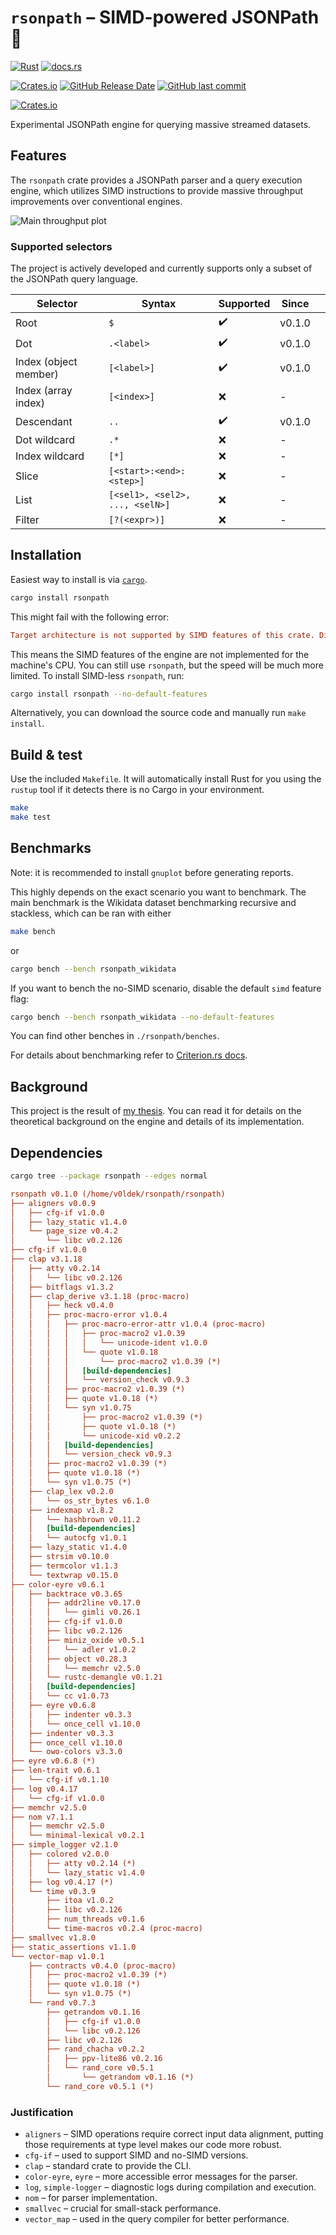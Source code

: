# `rsonpath` &ndash; SIMD-powered JSONPath 🚀

[![Rust](https://github.com/V0ldek/rsonpath/actions/workflows/rust.yml/badge.svg)](https://github.com/V0ldek/rsonpath/actions/workflows/rust.yml)
[![docs.rs](https://img.shields.io/docsrs/rsonpath?logo=docs.rs)](https://docs.rs/rsonpath)

[![Crates.io](https://img.shields.io/crates/v/rsonpath?logo=docs.rs)](https://crates.io/crates/rsonpath)
[![GitHub Release Date](https://img.shields.io/github/release-date/v0ldek/rsonpath)](https://github.com/V0ldek/rsonpath/releases)
[![GitHub last commit](https://img.shields.io/github/last-commit/v0ldek/rsonpath?logo=github)](https://github.com/V0ldek/rsonpath/commits/main)

[![Crates.io](https://img.shields.io/crates/l/rsonpath)](https://choosealicense.com/licenses/mit/)

Experimental JSONPath engine for querying massive streamed datasets.

## Features

The `rsonpath` crate provides a JSONPath parser and a query execution engine,
which utilizes SIMD instructions to provide massive throughput improvements over conventional engines.

![Main throughput plot](/img/main-plot.svg)

### Supported selectors

The project is actively developed and currently supports only a subset of the JSONPath query language.

| Selector              | Syntax                          | Supported | Since  |   |
|-----------------------|---------------------------------|-----------|--------|---|
| Root                  | `$`                             | ✔️        | v0.1.0 |   |
| Dot                   | `.<label>`                      | ✔️        | v0.1.0 |   |
| Index (object member) | `[<label>]`                     | ✔️        | v0.1.0 |   |
| Index (array index)   | `[<index>]`                     | ❌        | -      |   |
| Descendant            | `..`                            | ✔️        | v0.1.0 |   |
| Dot wildcard          | `.*`                            | ❌        | -      |   |
| Index wildcard        | `[*]`                           | ❌        | -      |   |
| Slice                 | `[<start>:<end>:<step>]`        | ❌        | -      |   |
| List                  | `[<sel1>, <sel2>, ..., <selN>]` | ❌        | -      |   |
| Filter                | `[?(<expr>)]`                   | ❌        | -      |   |

## Installation

Easiest way to install is via [`cargo`](https://doc.rust-lang.org/cargo/getting-started/installation.html).

```bash
cargo install rsonpath
```

This might fail with the following error:

```ini
Target architecture is not supported by SIMD features of this crate. Disable the default `simd` feature.
```

This means the SIMD features of the engine are not implemented for the machine's CPU.
You can still use `rsonpath`, but the speed will be much more limited.
To install SIMD-less `rsonpath`, run:

```bash
cargo install rsonpath --no-default-features
```

Alternatively, you can download the source code and manually run `make install`.

## Build & test

Use the included `Makefile`. It will automatically install Rust for you using the `rustup` tool if it detects there is no Cargo in your environment.

```bash
make
make test
```

## Benchmarks

Note: it is recommended to install `gnuplot` before generating reports.

This highly depends on the exact scenario you want to benchmark. The main benchmark is the
Wikidata dataset benchmarking recursive and stackless, which can be ran with either

```bash
make bench
```

or

```bash
cargo bench --bench rsonpath_wikidata
```

If you want to bench the no-SIMD scenario, disable the default `simd` feature flag:

```bash
cargo bench --bench rsonpath_wikidata --no-default-features
```

You can find other benches in `./rsonpath/benches`.

For details about benchmarking refer to [Criterion.rs docs](https://github.com/bheisler/criterion.rs).

## Background

This project is the result of [my thesis](/pdf/Fast_execution_of_JSONPath_queries.pdf). You can read it for details on the theoretical
background on the engine and details of its implementation.

## Dependencies

```bash
cargo tree --package rsonpath --edges normal
```

```ini
rsonpath v0.1.0 (/home/v0ldek/rsonpath/rsonpath)
├── aligners v0.0.9
│   ├── cfg-if v1.0.0
│   ├── lazy_static v1.4.0
│   └── page_size v0.4.2
│       └── libc v0.2.126
├── cfg-if v1.0.0
├── clap v3.1.18
│   ├── atty v0.2.14
│   │   └── libc v0.2.126
│   ├── bitflags v1.3.2
│   ├── clap_derive v3.1.18 (proc-macro)
│   │   ├── heck v0.4.0
│   │   ├── proc-macro-error v1.0.4
│   │   │   ├── proc-macro-error-attr v1.0.4 (proc-macro)
│   │   │   │   ├── proc-macro2 v1.0.39
│   │   │   │   │   └── unicode-ident v1.0.0
│   │   │   │   └── quote v1.0.18
│   │   │   │       └── proc-macro2 v1.0.39 (*)
│   │   │   │   [build-dependencies]
│   │   │   │   └── version_check v0.9.3
│   │   │   ├── proc-macro2 v1.0.39 (*)
│   │   │   ├── quote v1.0.18 (*)
│   │   │   └── syn v1.0.75
│   │   │       ├── proc-macro2 v1.0.39 (*)
│   │   │       ├── quote v1.0.18 (*)
│   │   │       └── unicode-xid v0.2.2
│   │   │   [build-dependencies]
│   │   │   └── version_check v0.9.3
│   │   ├── proc-macro2 v1.0.39 (*)
│   │   ├── quote v1.0.18 (*)
│   │   └── syn v1.0.75 (*)
│   ├── clap_lex v0.2.0
│   │   └── os_str_bytes v6.1.0
│   ├── indexmap v1.8.2
│   │   └── hashbrown v0.11.2
│   │   [build-dependencies]
│   │   └── autocfg v1.0.1
│   ├── lazy_static v1.4.0
│   ├── strsim v0.10.0
│   ├── termcolor v1.1.3
│   └── textwrap v0.15.0
├── color-eyre v0.6.1
│   ├── backtrace v0.3.65
│   │   ├── addr2line v0.17.0
│   │   │   └── gimli v0.26.1
│   │   ├── cfg-if v1.0.0
│   │   ├── libc v0.2.126
│   │   ├── miniz_oxide v0.5.1
│   │   │   └── adler v1.0.2
│   │   ├── object v0.28.3
│   │   │   └── memchr v2.5.0
│   │   └── rustc-demangle v0.1.21
│   │   [build-dependencies]
│   │   └── cc v1.0.73
│   ├── eyre v0.6.8
│   │   ├── indenter v0.3.3
│   │   └── once_cell v1.10.0
│   ├── indenter v0.3.3
│   ├── once_cell v1.10.0
│   └── owo-colors v3.3.0
├── eyre v0.6.8 (*)
├── len-trait v0.6.1
│   └── cfg-if v0.1.10
├── log v0.4.17
│   └── cfg-if v1.0.0
├── memchr v2.5.0
├── nom v7.1.1
│   ├── memchr v2.5.0
│   └── minimal-lexical v0.2.1
├── simple_logger v2.1.0
│   ├── colored v2.0.0
│   │   ├── atty v0.2.14 (*)
│   │   └── lazy_static v1.4.0
│   ├── log v0.4.17 (*)
│   └── time v0.3.9
│       ├── itoa v1.0.2
│       ├── libc v0.2.126
│       ├── num_threads v0.1.6
│       └── time-macros v0.2.4 (proc-macro)
├── smallvec v1.8.0
├── static_assertions v1.1.0
└── vector-map v1.0.1
    ├── contracts v0.4.0 (proc-macro)
    │   ├── proc-macro2 v1.0.39 (*)
    │   ├── quote v1.0.18 (*)
    │   └── syn v1.0.75 (*)
    └── rand v0.7.3
        ├── getrandom v0.1.16
        │   ├── cfg-if v1.0.0
        │   └── libc v0.2.126
        ├── libc v0.2.126
        ├── rand_chacha v0.2.2
        │   ├── ppv-lite86 v0.2.16
        │   └── rand_core v0.5.1
        │       └── getrandom v0.1.16 (*)
        └── rand_core v0.5.1 (*)
```

### Justification

- `aligners` &ndash; SIMD operations require correct input data alignment, putting those requirements at type level makes our code more robust.
- `cfg-if` &ndash; used to support SIMD and no-SIMD versions.
- `clap` &ndash; standard crate to provide the CLI.
- `color-eyre`, `eyre` &ndash; more accessible error messages for the parser.
- `log`, `simple-logger` &ndash; diagnostic logs during compilation and execution.
- `nom` &ndash; for parser implementation.
- `smallvec` &ndash; crucial for small-stack performance.
- `vector_map` &ndash; used in the query compiler for better performance.
